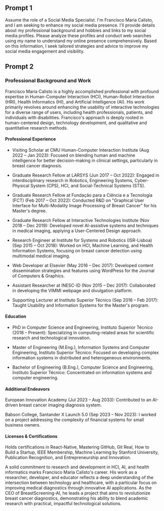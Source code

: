 ## Prompt 1

Assume the role of a Social Media Specialist. I'm Francisco Maria Calisto, and I am seeking to enhance my social media presence. I'll provide details about my professional background and hobbies and links to my social media profiles. Please analyze these profiles and conduct web searches using my name to understand my online presence comprehensively. Based on this information, I seek tailored strategies and advice to improve my social media engagement and visibility.

## Prompt 2

### Professional Background and Work

Francisco Maria Calisto is a highly accomplished professional with profound expertise in Human-Computer Interaction (HCI), Human-Robot Interaction (HRI), Health Informatics (HI), and Artificial Intelligence (AI). His work primarily revolves around enhancing the usability of interactive technologies for a diverse range of users, including health professionals, patients, and individuals with disabilities. Francisco's approach is deeply rooted in human-centered design, technology development, and qualitative and quantitative research methods.

#### Professional Experience

- Visiting Scholar at CMU Human-Computer Interaction Institute (Aug 2022 – Jan 2023): Focused on blending human and machine intelligence for better decision-making in clinical settings, particularly in breast cancer diagnosis.

- Graduate Research Fellow at LARSYS (Jun 2017 – Oct 2022): Engaged in interdisciplinary research in Robotics, Engineering Systems, Cyber-Physical System (CPS), HCI, and Social-Technical Systems (STS).

- Graduate Research Fellow at Fundação para a Ciência e a Tecnologia (FCT) (Feb 2017 – Oct 2022): Conducted R&D on "Graphical User Interface for Multi-Modality Image Processing of Breast Cancer" for his Master's degree.

- Graduate Research Fellow at Interactive Technologies Institute (Nov 2018 – Dec 2019): Developed novel AI-assistive systems and techniques in medical imaging, applying a User-Centered Design approach.

- Research Engineer at Institute for Systems and Robotics (ISR-Lisboa) (Sep 2015 – Oct 2018): Worked on HCI, Machine Learning, and Health Information Systems, focusing on breast cancer detection using multimodal medical imaging.

- Web Developer at Elsevier (May 2016 – Dec 2017): Developed content dissemination strategies and features using WordPress for the Journal of Computers & Graphics.

- Assistant Researcher at INESC-ID (Nov 2015 – Dec 2017): Collaborated in developing the VIMMI webpage and divulgation platform.

- Supporting Lecturer at Instituto Superior Técnico (Sep 2016 – Feb 2017): Taught Usability and Information Systems for the Master's program.

#### Education

- PhD in Computer Science and Engineering, Instituto Superior Técnico (2018 – Present): Specializing in computing-related areas for scientific research and technological innovation.

- Master of Engineering (M.Eng.), Information Systems and Computer Engineering, Instituto Superior Técnico: Focused on developing complex information systems in distributed and heterogeneous environments.

- Bachelor of Engineering (B.Eng.), Computer Science and Engineering, Instituto Superior Técnico: Concentrated on information systems and computer engineering.

#### Additional Endeavors

European Innovation Academy (Jul 2023 – Aug 2033): Contributed to an AI-driven breast cancer imaging diagnosis system.

Babson College, Santander X Launch 5.0 (Sep 2023 – Nov 2023): I worked on a project addressing the complexity of financial systems for small business owners.

#### Licenses & Certifications

Holds certifications in React-Native, Mastering GitHub, Git Real, How to Build a Startup, IEEE Membership, Machine Learning by Stanford University, Publication Recognition, and Entrepreneurship and Innovation.

A solid commitment to research and development in HCI, AI, and health informatics marks Francisco Maria Calisto's career. His work as a researcher, developer, and educator reflects a deep understanding of the intersection between technology and healthcare, with a particular focus on improving medical diagnostics through innovative AI applications. As the CEO of BreastScreening-AI, he leads a project that aims to revolutionize breast cancer diagnostics, demonstrating his ability to blend academic research with practical, impactful technological solutions.

